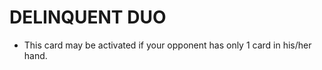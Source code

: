 
# DELINQUENT DUO

*   This card may be activated if your opponent has only 1 card in his/her hand.

  